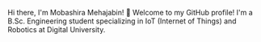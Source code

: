 Hi there, I'm Mobashira Mehajabin! 👋
Welcome to my GitHub profile! I'm a B.Sc. Engineering student specializing in IoT (Internet of Things) and Robotics at Digital University.

